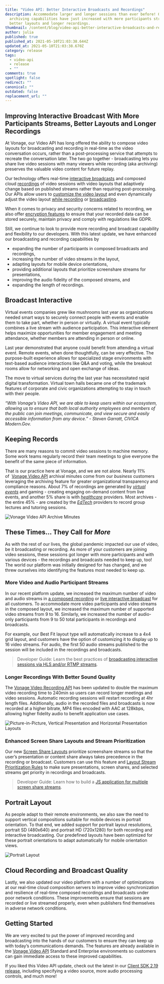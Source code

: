 ```yaml
---
title: "Video API: Better Interactive Broadcasts and Recordings"
description: Accommodate larger and longer sessions than ever before! Our
  archiving capabilities have just increased with more participants streams,
  better layouts and longer recordings.
thumbnail: /content/blog/video-api-better-interactive-broadcasts-and-recordings/videoapi_updates_1200x600-1-.png
author: julia
published: true
published_at: 2021-05-10T21:03:38.644Z
updated_at: 2021-05-10T21:03:38.670Z
category: release
tags:
  - video-api
  - release
  - ""
comments: true
spotlight: false
redirect: ""
canonical: ""
outdated: false
replacement_url: ""
---
```

## Improving Interactive Broadcast With More Participants Streams, Better Layouts and Longer Recordings

At Vonage, our Video API has long offered the ability to compose video layouts for broadcasting and recording in real-time as the video conversation occurs, rather than a post-processing service that attempts to recreate the conversation later. The two go together - broadcasting lets you share live video sessions with many viewers while recording (aka archiving) preserves the valuable video content for future replay. 

Our technology offers real-time [interactive broadcasts](https://tokbox.com/developer/guides/broadcast/live-interactive-video/) and composed cloud [recordings](https://tokbox.com/developer/guides/archiving/) of video sessions with video layouts that adaptively change based on published streams rather than requiring post-processing. Our APIs allow users to [customize the video layout](https://tokbox.com/developer/guides/archiving/layout-control.html) and even dynamically adjust the video layout [while recording](https://tokbox.com/developer/guides/archiving/layout-control.html#changing-layout-type) or [broadcasting](https://tokbox.com/developer/guides/broadcast/live-streaming/#changing-layout-type).    

When it comes to privacy and security concerns related to recording, we also offer [encryption features](https://tokbox.com/developer/guides/archiving/opentok-encryption.html) to ensure that your recorded data can be stored securely, maintain privacy and comply with regulations like GDPR. 

Still, we continue to look to provide more recording and broadcast capability and flexibility to our developers. With this latest update, we have enhanced our broadcasting and recording capabilities by 

* expanding the number of participants in composed broadcasts and recordings, 
* increasing the number of video streams in the layout,
* adapting layouts for mobile device orientations,
* providing additional layouts that prioritize screenshare streams for presentations, 
* improving the audio fidelity of the composed streams, and 
* expanding the length of recordings.

## Broadcast Interactive

Virtual events companies grew like mushrooms last year as organizations needed smart ways to securely connect people with events and enable them to take part, whether in person or virtually. A virtual event typically combines a live stream with audience participation. This interactive element helps maximize opportunities for member engagement and meeting attendance, whether members are attending in person or online.

Last year demonstrated that anyone could benefit from attending a virtual event. Remote events, when done thoughtfully, can be very effective. The purpose-built experience allows for specialized stage environments with text-based audience interactions like Q&A and voting, while the breakout rooms allow for networking and open exchange of ideas.  

The move to virtual services during the last year has necessitated rapid digital transformation. Virtual town halls became one of the trademark features of corporate and civic organizations attempting to stay in touch with their people.

*“With Vonage’s Video API, we are able to keep users within our ecosystem, allowing us to ensure that both local authority employees and members of the public can join meetings, communicate, and view secure and easily accessible information from any device.” - Steven Garratt, CIVICA Modern.Gov.*

## Keeping Records

There are many reasons to commit video sessions to machine memory. Some work teams regularly record their team meetings to give everyone the benefit of the same piece of information. 

That is our practice here at Vonage, and we are not alone. Nearly 11% of  [Vonage Video API](https://www.vonage.com/communications-apis/video/) archival minutes come from our *business* customers leveraging the archiving feature for greater organizational transparency and compliance reasons. About 7% of recordings are generated by *[virtual events](https://www.vonage.com/resources/customers/crowdcast/)* and gaming - creating engaging on-demand content from live events, and another 5% share is with *[healthcare](https://www.vonage.com/about-us/vonage-stories/vonage-lowers-barriers-to-care/)* providers. Most archives - the entire 45% - are created by the *[EdTech](https://www.vonage.com/resources/articles/changing-course-video-distance-learning/)* providers to record group lectures and tutoring sessions.  

![Vonage Video API Archive Minutes](/content/blog/video-api-better-interactive-broadcasts-and-recordings/image3.png "Vonage Video API Archive Minutes")

## These Times... They Call for *More*

As with the rest of our lives, the global pandemic impacted our use of video, be it broadcasting or recording. As more of your customers are joining video sessions, these sessions got longer with more participants and with various devices - the recordings and broadcasts needed to keep up, too! The world our platform was initially designed for has changed, and we threw ourselves into identifying the features most needed to keep up. 

### More Video and Audio Participant Streams

In our recent platform update, we increased the maximum number of video and audio streams in [a composed recording](https://tokbox.com/developer/guides/archiving/#individual-stream-and-composed-archives) or [live interactive broadcast](https://tokbox.com/developer/guides/broadcast/live-streaming/) for all customers. To accommodate more video participants and video streams in the composed layout, we increased the maximum number of supported video streams from 9 to 16. Similarly, we increased the number of audio-only participants from 9 to 50 total participants in recordings and broadcasts.

For example, our Best Fit layout type will automatically increase to a 4x4 grid layout, and customers have the option of customizing it to display up to 16 video streams. For audio, the first 50 audio streams published to the session will be included in the recordings and broadcasts. 

> Developer Guide: Learn the best practices of [broadcasting interactive sessions via HLS and/or RTMP streams](https://www.nexmo.com/legacy-blog/2020/09/22/dynamic-layouts-in-hls-rmtp-broadcasts-with-the-video-api-dr).

### Longer Recordings With Better Sound Quality

The [Vonage Video Recording API](https://tokbox.com/developer/guides/archiving/) has been updated to double the maximum video recording time to 240min so users can record longer meetings and video sessions. Automatic recording sessions will restart recording at 4hr length files. Additionally, audio in the recorded files and broadcasts is now recorded at a higher bitrate, MP4 files encoded with AAC at 128kbps, allowing higher fidelity audio to benefit application use cases.  

![ Picture-in-Picture, Vertical Presentation and Horizontal Presentation Layouts](/content/blog/video-api-better-interactive-broadcasts-and-recordings/screenshot-2021-05-10-at-22.33.29.png " Picture-in-Picture, Vertical Presentation and Horizontal Presentation Layouts")

### Enhanced Screen Share Layouts and Stream Prioritization

Our new [Screen Share Layouts](https://tokbox.com/developer/guides/archive-broadcast-layout/#screen-sharing-layouts) prioritize screenshare streams so that the user’s presentation or content share always takes precedence in the recording or broadcast. Customers can use this feature and [Layout Stream Prioritization Rules](https://tokbox.com/developer/guides/archive-broadcast-layout/#stream-prioritization-rules) to make sure presentations, screen shares, and selected streams get priority in recordings and broadcasts. 

> Developer Guide: Learn how to build a [JS application for multiple screen share streams](https://learn.vonage.com/blog/2021/03/11/share-screens-together-with-your-friends-and-co-workers/).

## Portrait Layout 

As people adapt to their remote environments, we also saw the need to support vertical compositions suitable for mobile devices in portrait orientation. To that end, we added support for portrait layout resolutions, portrait SD (480x640) and portrait HD (720x1280) for both recording and interactive broadcasting. Our predefined layouts have been optimized for these portrait orientations to adapt automatically for mobile orientation views. 

![Portrait Layout](/content/blog/video-api-better-interactive-broadcasts-and-recordings/vertical-composing.png "Portrait Layout")

## Cloud Recording and Broadcast Quality

Lastly, we also updated our video platform with a number of optimizations at our real-time cloud composition servers to improve video synchronization and resilience of real-time composed recordings and broadcasts under poor network conditions. These improvements ensure that sessions are recorded or live streamed properly, even when publishers find themselves in adverse network conditions.

## Getting Started

We are very excited to put the power of improved recording and broadcasting into the hands of our customers to ensure they can keep up with today’s communications demands. The features are already available in the [Vonage Video API](https://tokbox.com/account/) Standard and Enterprise environments so customers can gain immediate access to these improved capabilities. 

If you liked this Video API update, check out the latest in our [Client SDK 2.19 release](https://learn.vonage.com/blog/2021/03/26/announcing-the-vonage-video-client-sdk-version-2-19/), including specifying a video source, more audio processing controls, and much more!